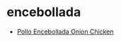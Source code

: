 # encebollada

 * [Pollo Encebollada Onion Chicken](../../index/p/pollo-encebollada-onion-chicken.json)
